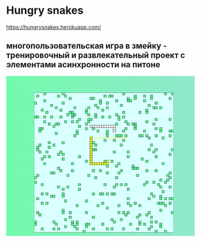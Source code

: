 # Hungry snakes
https://hungrysnakes.herokuapp.com/
## многопользовательская игра в змейку - тренировочный и развлекательный проект с элементами асинхронности на питоне


![ScreenShot](/screenshots/1.jpg)
